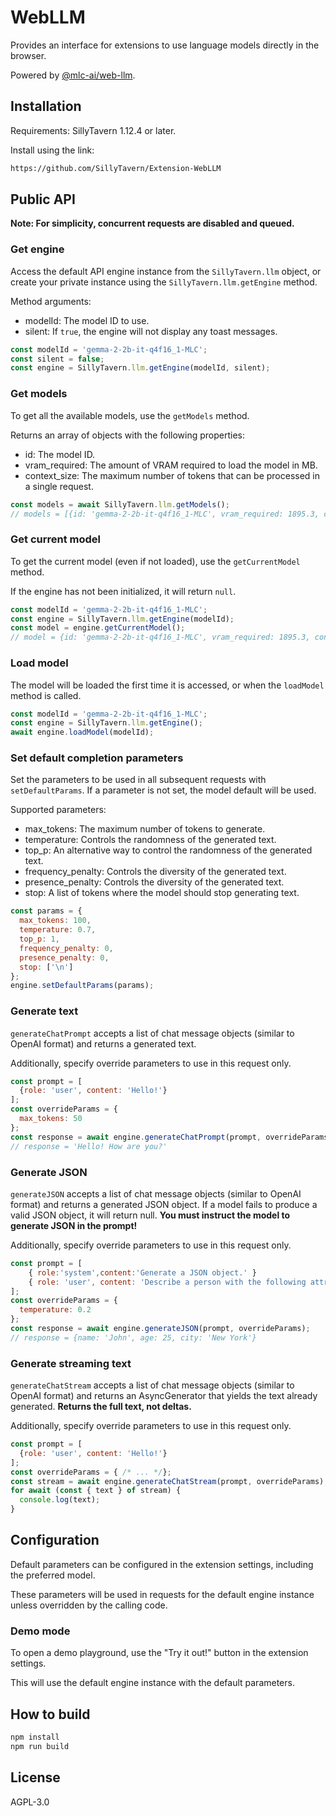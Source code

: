# WebLLM

Provides an interface for extensions to use language models directly in the browser.

Powered by [@mlc-ai/web-llm](https://github.com/mlc-ai/web-llm).

## Installation

Requirements: SillyTavern 1.12.4 or later.

Install using the link:

```txt
https://github.com/SillyTavern/Extension-WebLLM
```

## Public API

**Note: For simplicity, concurrent requests are disabled and queued.**

### Get engine

Access the default API engine instance from the `SillyTavern.llm` object, or create your private instance using the `SillyTavern.llm.getEngine` method.

Method arguments:

* modelId: The model ID to use.
* silent: If `true`, the engine will not display any toast messages.

```js
const modelId = 'gemma-2-2b-it-q4f16_1-MLC';
const silent = false;
const engine = SillyTavern.llm.getEngine(modelId, silent);
```

### Get models

To get all the available models, use the `getModels` method.

Returns an array of objects with the following properties:

* id: The model ID.
* vram_required: The amount of VRAM required to load the model in MB.
* context_size: The maximum number of tokens that can be processed in a single request.

```js
const models = await SillyTavern.llm.getModels();
// models = [{id: 'gemma-2-2b-it-q4f16_1-MLC', vram_required: 1895.3, context_size: 4096}, ...]
```

### Get current model

To get the current model (even if not loaded), use the `getCurrentModel` method.

If the engine has not been initialized, it will return `null`.

```js
const modelId = 'gemma-2-2b-it-q4f16_1-MLC';
const engine = SillyTavern.llm.getEngine(modelId);
const model = engine.getCurrentModel();
// model = {id: 'gemma-2-2b-it-q4f16_1-MLC', vram_required: 1895.3, context_size: 4096}
```

### Load model

The model will be loaded the first time it is accessed, or when the `loadModel` method is called.

```js
const modelId = 'gemma-2-2b-it-q4f16_1-MLC';
const engine = SillyTavern.llm.getEngine();
await engine.loadModel(modelId);
```

### Set default completion parameters

Set the parameters to be used in all subsequent requests with `setDefaultParams`. If a parameter is not set, the model default will be used.

Supported parameters:

* max_tokens: The maximum number of tokens to generate.
* temperature: Controls the randomness of the generated text.
* top_p: An alternative way to control the randomness of the generated text.
* frequency_penalty: Controls the diversity of the generated text.
* presence_penalty: Controls the diversity of the generated text.
* stop: A list of tokens where the model should stop generating text.

```js
const params = {
  max_tokens: 100,
  temperature: 0.7,
  top_p: 1,
  frequency_penalty: 0,
  presence_penalty: 0,
  stop: ['\n']
};
engine.setDefaultParams(params);
```

### Generate text

`generateChatPrompt` accepts a list of chat message objects (similar to OpenAI format) and returns a generated text.

Additionally, specify override parameters to use in this request only.

```js
const prompt = [
  {role: 'user', content: 'Hello!'}
];
const overrideParams = {
  max_tokens: 50
};
const response = await engine.generateChatPrompt(prompt, overrideParams);
// response = 'Hello! How are you?'
```

### Generate JSON

`generateJSON` accepts a list of chat message objects (similar to OpenAI format) and returns a generated JSON object. If a model fails to produce a valid JSON object, it will return null. **You must instruct the model to generate JSON in the prompt!**

Additionally, specify override parameters to use in this request only.

```js
const prompt = [
    { role:'system',content:'Generate a JSON object.' }
    { role: 'user', content: 'Describe a person with the following attributes: name, age, city.' }
];
const overrideParams = {
  temperature: 0.2
};
const response = await engine.generateJSON(prompt, overrideParams);
// response = {name: 'John', age: 25, city: 'New York'}
```

### Generate streaming text

`generateChatStream` accepts a list of chat message objects (similar to OpenAI format) and returns an AsyncGenerator that yields the text already generated. **Returns the full text, not deltas.**

Additionally, specify override parameters to use in this request only.

```js
const prompt = [
  {role: 'user', content: 'Hello!'}
];
const overrideParams = { /* ... */};
const stream = await engine.generateChatStream(prompt, overrideParams);
for await (const { text } of stream) {
  console.log(text);
}
```

## Configuration

Default parameters can be configured in the extension settings, including the preferred model.

These parameters will be used in requests for the default engine instance unless overridden by the calling code.

### Demo mode

To open a demo playground, use the "Try it out!" button in the extension settings.

This will use the default engine instance with the default parameters.

## How to build

```sh
npm install
npm run build
```

## License

AGPL-3.0
